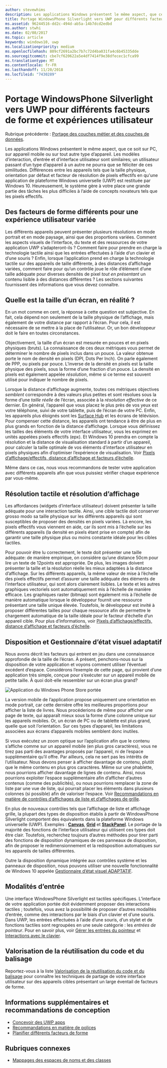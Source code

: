 ```yaml
---
author: stevewhims
description: Les applications Windows présentent le même aspect, que ce soit sur PC, sur appareil mobile ou sur tout autre type d’appareil. Les modèles d’interaction, d’entrée et d’interface utilisateur sont similaires; un utilisateur passant d’un type d’appareil à un autre ne pourra que se féliciter de ces similitudes.
title: Portage WindowsPhone Silverlight vers UWP pour différents facteurs de forme et expériences utilisateur
ms.assetid: 96244516-dd2c-494d-ab5a-14b7dcd2edbd
ms.author: stwhi
ms.date: 02/08/2017
ms.topic: article
keywords: windows10, uwp
ms.localizationpriority: medium
ms.openlocfilehash: 809cf2691a2bc7b7c72d4ba031fa4c6b45335dde
ms.sourcegitcommit: cbe7cf620622a5e4df7414f9e38dfecec1cfca99
ms.translationtype: MT
ms.contentlocale: fr-FR
ms.lasthandoff: 11/20/2018
ms.locfileid: "7430289"
---
```

#  <a name="porting-windowsphone-silverlight-to-uwp-for-form-factor-and-ux"></a>Portage WindowsPhone Silverlight vers UWP pour différents facteurs de forme et expériences utilisateur


Rubrique précédente : [Portage des couches métier et des couches de données](wpsl-to-uwp-business-and-data.md).

Les applications Windows présentent le même aspect, que ce soit sur PC, sur appareil mobile ou sur tout autre type d’appareil. Les modèles d’interaction, d’entrée et d’interface utilisateur sont similaires; un utilisateur passant d’un type d’appareil à un autre ne pourra que se féliciter de ces similitudes. Différences entre les appareils tels que la taille physique, orientation par défaut et facteur de résolution de pixels effectifs en qu'une application de plateforme Windows universelle (UWP) est restituée par Windows 10. Heureusement, le système gère à votre place une grande partie des tâches les plus difficiles à l’aide de concepts novateurs tels que les pixels effectifs.

## <a name="different-form-factors-and-user-experience"></a>Des facteurs de forme différents pour une expérience utilisateur variée

Les différents appareils peuvent présenter plusieurs résolutions en mode portrait et en mode paysage, ainsi que des proportions variées. Comment les aspects visuels de l’interface, du texte et des ressources de votre application UWP s’adapteront-ils ? Comment faire pour prendre en charge la technologie tactile ainsi que les entrées effectuées à l’aide d’un clavier et d’une souris ? Enfin, lorsque l’application prend en charge la technologie tactile sur des appareils de taille différente, à des distances d’affichage variées, comment faire pour qu’un contrôle joue le rôle d’élément d’une taille adéquate pour diverses densités de pixel *tout en présentant* un contenu lisible à des distances différentes ? Les sections suivantes fournissent des informations que vous devez connaître.

## <a name="what-is-the-size-of-a-screen-really"></a>Quelle est la taille d’un écran, en réalité ?

En un mot comme en cent, la réponse à cette question est subjective. En fait, cela dépend non seulement de la taille physique de l’affichage, mais également de votre distance par rapport à l’écran. Pour cela, il est nécessaire de se mettre à la place de l’utilisateur. Or, un bon développeur doit le faire en toutes circonstances.

Objectivement, la taille d’un écran est mesurée en pouces et en pixels physiques (bruts). La connaissance de ces deux métriques vous permet de déterminer le nombre de pixels inclus dans un pouce. La valeur obtenue porte le nom de densité en pixels (DPI, Dots Per Inch). On parle également de PPP, ou pixels par pouce. L’inverse de la densité en pixels est la taille physique des pixels, sous la forme d’une fraction d’un pouce. La densité en pixels est également appelée *résolution*, même si ce terme est souvent utilisé pour indiquer le nombre de pixels.

Lorsque la distance d’affichage augmente, toutes ces métriques objectives *semblent* correspondre à des valeurs plus petites et sont résolues sous la forme d’une *taille réelle* de l’écran, associée à la *résolution effective* de ce dernier. En général, l’appareil que vous placez le plus près de vos yeux est votre téléphone, suivi de votre tablette, puis de l’écran de votre PC. Enfin, les appareils plus éloignés sont les [Surface Hub](http://www.microsoft.com/microsoft-surface-hub) et les écrans de télévision. Pour compenser cette distance, les appareils ont tendance à être de plus en plus grands en fonction de la distance d’affichage. Lorsque vous définissez les tailles des éléments de votre interface utilisateur, vous les exprimez en unités appelées pixels effectifs (epx). Et Windows 10 prendra en compte la résolution et la distance de visualisation standard à partir d’un appareil, pour calculer la taille optimale de vos éléments d’interface utilisateur en pixels physiques afin d’optimiser l’expérience de visualisation. Voir [Pixels d’affichage/effectifs, distance d’affichage et facteurs d’échelle](wpsl-to-uwp-porting-xaml-and-ui.md).

Même dans ce cas, nous vous recommandons de tester votre application avec différents appareils afin que vous puissiez vérifier chaque expérience par vous-même.

## <a name="touch-resolution-and-viewing-resolution"></a>Résolution tactile et résolution d’affichage

Les affordances (widgets d’interface utilisateur) doivent présenter la taille adéquate pour une interaction tactile. Ainsi, une cible tactile doit conserver grosso modo sa taille physique sur les différents appareils qui sont susceptibles de proposer des densités en pixels variées. Là encore, les pixels effectifs vous viennent en aide, car ils sont mis à l’échelle sur les différents appareils (la densité en pixels étant prise en compte) afin de garantir une taille physique plus ou moins constante idéale pour les cibles tactiles.

Pour pouvoir être lu correctement, le texte doit présenter une taille adéquate: de manière empirique, on considère qu’une distance 50cm pour lire un texte de 12points est appropriée. De plus, les images doivent présenter la taille et la résolution réelle les mieux adaptées à la distance d’affichage. Sur les différents appareils, la même valeur de mise à l’échelle des pixels effectifs permet d’assurer une taille adéquate des éléments de l’interface utilisateur, qui sont alors clairement lisibles. Le texte et les autres graphiques vectoriels sont automatiquement mis à l’échelle de manière efficace. Les graphiques raster (bitmap) sont également mis à l’échelle de manière automatique lorsque le développeur fournit une ressource présentant une taille unique élevée. Toutefois, le développeur est invité à proposer différentes tailles pour chaque ressource afin de permettre le chargement automatique de la taille idéale pour le facteur d’échelle d’un appareil cible. Pour plus d’informations, voir [Pixels d’affichage/effectifs, distance d’affichage et facteurs d’échelle](wpsl-to-uwp-porting-xaml-and-ui.md).

## <a name="layout-and-adaptive-visual-state-manager"></a>Disposition et Gestionnaire d’état visuel adaptatif

Nous avons décrit les facteurs qui entrent en jeu dans une connaissance approfondie de la taille de l’écran. À présent, penchons-nous sur la disposition de votre application et voyons comment utiliser l’éventuel excédent d’espace. Considérons l’exemple de cette page, qui provient d’une application très simple, conçue pour s’exécuter sur un appareil mobile de petite taille. À quoi doit-elle ressembler sur un écran plus grand?

![Application du Windows Phone Store portée](images/wpsl-to-uwp-case-studies/c01-04-uni-phone-app-ported.png)

La version mobile de l’application propose uniquement une orientation en mode portrait, car cette dernière offre les meilleures proportions pour afficher la liste de livres. Nous procéderions de même pour afficher une page de texte, qui apparaît mieux sous la forme d’une colonne unique sur les appareils mobiles. Or, un écran de PC ou de tablette est plus grand, quelle que soit l’orientation. Sur ces types d’appareil, les limitations associées aux écrans d’appareils mobiles semblent donc inutiles.

Si vous exécutez un zoom optique sur l’application afin que le contenu s’affiche comme sur un appareil mobile (en plus gros caractères), vous ne tirez pas parti des avantages proposés par l’appareil, ni de l’espace supplémentaire qu’il offre. Par ailleurs, cela ne sert pas les intérêts de l’utilisateur. Nous devons penser à afficher davantage de contenu, plutôt que le même contenu en plus gros caractères. Même sur une phablette, nous pourrions afficher davantage de lignes de contenu. Ainsi, nous pourrions exploiter l’espace supplémentaire afin d’afficher d’autres contenus (comme des publicités), ou nous pourrions remplacer la zone de liste par une vue de liste, qui pourrait placer les éléments dans plusieurs colonnes (si possible) afin de valoriser l’espace. Voir [Recommandations en matière de contrôles d’affichages de liste et d’affichages de grille](https://msdn.microsoft.com/library/windows/apps/mt186889).

En plus de nouveaux contrôles tels que l’affichage de liste et affichage grille, la plupart des types de disposition établis à partir de WindowsPhone Silverlight comportent des équivalents dans la plateforme Windows universelle (UWP). Exemples : [**Canvas**](https://msdn.microsoft.com/library/windows/apps/br209267), [**Grid**](https://msdn.microsoft.com/library/windows/apps/br242704) et [**StackPanel**](https://msdn.microsoft.com/library/windows/apps/br209635). Le portage de la majorité des fonctions de l’interface utilisateur qui utilisent ces types doit être clair. Toutefois, recherchez toujours d’autres méthodes pour tirer parti des fonctions de disposition dynamiques de ces panneaux de disposition, afin de proposer le redimensionnement et la redisposition automatiques sur les appareils de tailles différentes.

Outre la disposition dynamique intégrée aux contrôles système et les panneaux de disposition, nous pouvons utiliser une nouvelle fonctionnalité de Windows 10 appelée [Gestionnaire d’état visuel ADAPTATIF](wpsl-to-uwp-porting-xaml-and-ui.md).

## <a name="input-modalities"></a>Modalités d’entrée

Une interface WindowsPhone Silverlight est tactiles spécifiques. L’interface de votre application portée doit évidemment proposer des interactions tactiles ; toutefois, vous avez la possibilité de proposer d’autres modalités d’entrée, comme des interactions par le biais d’un clavier et d’une souris. Dans UWP, les entrées effectuées à l’aide d’une souris, d’un stylet et de fonctions tactiles sont regroupées en une seule catégorie : les *entrées de pointeur*. Pour en savoir plus, voir [Gérer les entrées du pointeur](https://msdn.microsoft.com/library/windows/apps/mt404610) et [Interactions avec le clavier](https://msdn.microsoft.com/library/windows/apps/mt185607).

## <a name="maximizing-markup-and-code-re-use"></a>Valorisation de la réutilisation du code et du balisage

Reportez-vous à la liste [Valorisation de la réutilisation du code et du balisage](wpsl-to-uwp-porting-to-a-uwp-project.md) pour connaître les techniques de partage de votre interface utilisateur sur des appareils cibles présentant un large éventail de facteurs de forme.

## <a name="more-info-and-design-guidelines"></a>Informations supplémentaires et recommandations de conception

-   [Concevoir des UWP apps](http://dev.windows.com/design)
-   [Recommandations en matière de polices](https://msdn.microsoft.com/library/windows/apps/hh700394)
-   [Planifier différents facteurs de forme](https://msdn.microsoft.com/library/windows/apps/dn958435)

## <a name="related-topics"></a>Rubriques connexes

* [Mappages des espaces de noms et des classes](wpsl-to-uwp-namespace-and-class-mappings.md)


